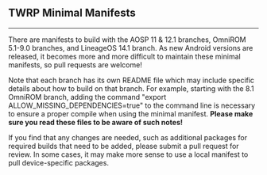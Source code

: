 ## TWRP Minimal Manifests ##
------------------
There are manifests to build with the AOSP 11 & 12.1 branches, OmniROM 5.1-9.0 branches, and LineageOS 14.1 branch. As new Android versions are released, it becomes more and more difficult to maintain these minimal manifests, so pull requests are welcome!

Note that each branch has its own README file which may include specific details about how to build on that branch. For example, starting with the 8.1 OmniROM branch, adding the command "export ALLOW_MISSING_DEPENDENCIES=true" to the command line is necessary to ensure a proper compile when using the minimal manifest. **Please make sure you read these files to be aware of such notes!**

If you find that any changes are needed, such as additional packages for required builds that need to be added, please submit a pull request for review. In some cases, it may make more sense to use a local manifest to pull device-specific packages.
